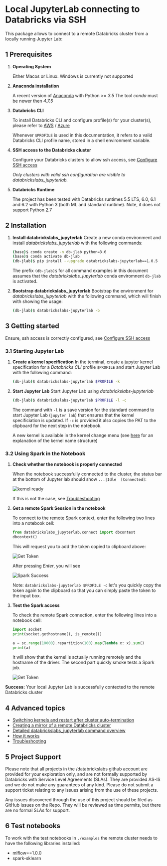 # Local JupyterLab connecting to Databricks via SSH

This package allows to connect to a remote Databricks cluster from a locally running Jupyter Lab:

## 1 Prerequisites

1. **Operating System**

    Either Macos or Linux. Windows is currently not supported

2. **Anaconda installation**

    A recent version of [Anaconda](https://www.anaconda.com/distribution) with Python >= *3.5*
    The tool *conda* must be newer then *4.7.5*

3. **Databricks CLI**

    To install Databricks CLI and configure profile(s) for your cluster(s), please refer to [AWS](https://docs.databricks.com/user-guide/dev-tools/databricks-cli.html) / [Azure](https://docs.azuredatabricks.net/user-guide/dev-tools/databricks-cli.html)

    Whenever `$PROFILE` is used in this documentation, it refers to a valid Databricks CLI profile name, stored in a shell environment variable.

4. **SSH access to the Databricks cluster**

    Configure your Databricks clusters to allow ssh access, see [Configure SSH access](docs/ssh-configurations.md)

    *Only clusters with valid ssh configuration are visible to *databrickslabs_jupyterlab*.*

5. **Databricks Runtime**

    The project has been tested with Databricks runtimes 5.5 LTS, 6.0, 6.1 and 6.2 with Python 3 (both ML and standard runtime). Note, it does not support Python 2.7
    

## 2 Installation

1. **Install databrickslabs_jupyterlab**
    Create a new conda environment and install *databrickslabs_jupyterlab* with the following commands:

    ```bash
    (base)$ conda create -n db-jlab python=3.6
    (base)$ conda activate db-jlab
    (db-jlab)$ pip install --upgrade databrickslabs-jupyterlab==1.0.5
    ```

    The prefix `(db-jlab)$` for all command examples in this document assumes that the *databrickslabs_jupyterlab* conda enviromnent `db-jlab` is activated.

2. **Bootstrap databrickslabs_jupyterlab**
    Bootstrap the environment for *databrickslabs_jupyterlab* with the following command, which will finish with showing the usage:

    ```bash
    (db-jlab)$ databrickslabs-jupyterlab -b
    ```

## 3 Getting started

Ensure, ssh access is correctly configured, see [Configure SSH access](docs/ssh-configurations.md)

### 3.1 Starting Jupyter Lab

1. **Create a kernel specification**
    In the terminal, create a jupyter kernel specification for a *Databricks CLI* profile `$PROFILE` and start Jupyter Lab with the following command:

    ```bash
    (db-jlab)$ databrickslabs-jupyterlab $PROFILE -k
    ```

2. **Start Jupyter Lab**
    Start Jupyter Lab using *databrickslabs-jupyterlab*

    ```bash
    (db-jlab)$ databrickslabs-jupyterlab $PROFILE -l -c
    ```

    The command with `-l` is a save version for the standard command to start Jupyter Lab (`jupyter lab`) that ensures that the kernel specificiation is updated. If `-c` is provided it also copies the PAT to the clipboard for the next step in the notebook.

    A new kernel is available in the kernel change menu (see [here](docs/kernel-name.md) for an explanation of the kernel name structure)

### 3.2 Using Spark in the Notebook

1. **Check whether the notebook is properly connected**

    When the notebook successfully connected to the cluster, the status bar at the bottom of Jupyter lab should show `...|Idle  [Connected]`:

    ![kernel ready](docs/connected.png)

    If this is not the case, see [Troubleshooting](docs/troubleshooting.md)

2. **Get a remote Spark Session in the notebook**

    To connect to the remote Spark context, enter the following two lines into a notebook cell:

    ```python
    from databrickslabs_jupyterlab.connect import dbcontext
    dbcontext()
    ```

    This will request you to add the token copied to clipboard above:

    ![Get Token](docs/get_token_in_notebook.png)

    After pressing *Enter*, you will see

    ![Spark Success](docs/spark_success.png)

    Note: `databrickslabs-jupyterlab $PROFILE -c` let's you quickly copy the token again to the clipboard so that you can simply paste the token to the input box.

3. **Test the Spark access**

    To check the remote Spark connection, enter the following lines into a notebook cell:

    ```python
    import socket
    print(socket.gethostname(), is_remote())

    a = sc.range(10000).repartition(100).map(lambda x: x).sum()
    print(a)
    ```

    It will show that the kernel is actually running remotely and the hostname of the driver. The second part quickly smoke tests a Spark job.

    ![Get Token](docs/spark_test.png)

**Success:** Your local Jupyter Lab is successfully contected to the remote Databricks cluster

## 4 Advanced topics

- [Switching kernels and restart after cluster auto-termination](docs/kernel_lifecycle.md)
- [Creating a mirror of a remote Databricks cluster](docs/mirrored-environment.md)
- [Detailed databrickslabs_jupyterlab command overview](docs/details.md)
- [How it works](docs/how-it-works.md)
- [Troubleshooting](docs/troubleshooting.md)

## 5 Project Support
Please note that all projects in the /databrickslabs github account are provided for your exploration only, and are not formally supported by Databricks with Service Level Agreements (SLAs). They are provided AS-IS and we do not make any guarantees of any kind. Please do not submit a support ticket relating to any issues arising from the use of these projects.

Any issues discovered through the use of this project should be filed as GitHub Issues on the Repo. They will be reviewed as time permits, but there are no formal SLAs for support.

## 6 Test notebooks

To work with the test notebooks in `./examples` the remote cluster needs to have the following libraries installed:

- mlflow==1.0.0
- spark-sklearn
